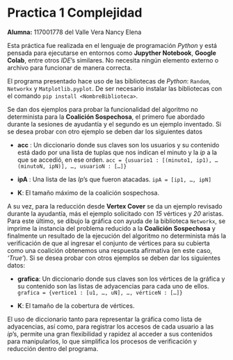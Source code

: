 # Practica 1 Complejidad
**Alumna:** 117001778 del Valle Vera Nancy Elena

Esta práctica fue realizada en el lenguaje de programación _Python_ y está pensada para ejecutarse en entornos como **Jupyther Notebook**, **Google Colab**, entre otros _IDE_’s similares. No necesita ningún elemento externo o archivo para funcionar de manera correcta.

El programa presentado hace uso de las bibliotecas de _Python_: `Random`, `Networkx` y `Matplotlib.pyplot`. De ser necesario instalar las bibliotecas con el comando `pip install <NombreBiblioteca>`.

Se dan dos ejemplos para probar la funcionalidad del algoritmo no determinista para la **Coalición Sospechosa**, el primero fue abordado durante la sesiones de ayudantía y el segundo es un ejemplo inventado. Si se desea probar con otro ejemplo se deben dar los siguientes datos

- **acc** : Un diccionario donde sus claves son los usuarios y su contenido está dado por una lista de tuplas que nos indican el minuto y la _ip_ a la que se accedió, en ese orden.
        `acc = {usuario1 : [(minuto1, ip1), … (minutoN, ipN)], …, usuarioN : […]}`
        
- **ipA** : Una lista de las _Ip_’s que fueron atacadas.
        `ipA = [ip1, …, ipN]`
        
- **K**: El tamaño máximo de la coalición sospechosa.

A su vez, para la reducción desde **Vertex Cover** se da un ejemplo revisado durante la ayudantía, más el ejemplo solicitado con _15_ vértices y _20_ aristas. Para este último, se dibujo la gráfica con ayuda de la biblioteca `Networkx`, se imprime la instancia del problema reducido a la **Coalición Sospechosa** y finalmente un resultado de la ejecución del algoritmo no determinista más la verificación de que al ingresar el conjunto de vértices para su cubierta como una coalición obtenemos una respuesta afirmativa (en este caso, _‘True’_).
Si se desea probar con otros ejemplos se deben dar los siguientes datos:

- **grafica**: Un diccionario donde sus claves son los vértices de la gráfica y su contenido son las listas de adyacencias para cada uno de ellos.
        `grafica = {vertice1 : [u1, …, uN], …, vérticeN : […]}`
        
- **K**: El tamaño de la cobertura de vértices.

El uso de diccionario tanto para representar la gráfica como lista de adyacencias, así como, para registrar los accesos de cada usuario a las _ip_’s, permite una gran flexibilidad y rapidez al acceder a sus contenidos para manipularlos, lo que simplifica los procesos de verificación y reducción dentro del programa.

